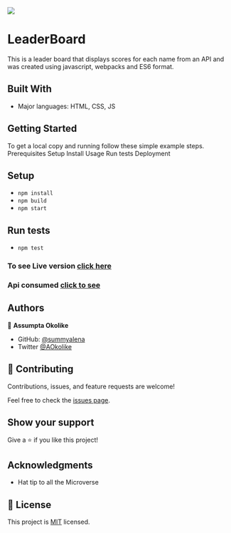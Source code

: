 ![](https://img.shields.io/badge/Microverse-blueviolet)

# LeaderBoard
This is a leader board that displays scores for each name from an API and  was created using javascript, webpacks and ES6 format.


## Built With

- Major languages: HTML, CSS, JS


## Getting Started
To get a local copy and running follow these simple example steps.
Prerequisites
Setup
Install
Usage
Run tests
Deployment

## Setup
- `npm install`
- `npm build`
- `npm start`

## Run tests 
- `npm test`

### To see Live version [click here](https://summyalena.github.io/Leaderboard/)

### Api consumed [click to see](https://us-central1-js-capstone-backend.cloudfunctions.net/api/games/2ehdutnghjd400irjf8nnv/scores/)

## Authors

👤 **Assumpta Okolike**

- GitHub: [@summyalena](https://github.com/summyalena)
- Twitter [@AOkolike](https://twitter.com/AOkolike)


## 🤝 Contributing

Contributions, issues, and feature requests are welcome!

Feel free to check the [issues page](../../issues/).

## Show your support

Give a ⭐️ if you like this project!

## Acknowledgments

- Hat tip to all the Microverse 

## 📝 License

This project is [MIT](./MIT.md) licensed.


